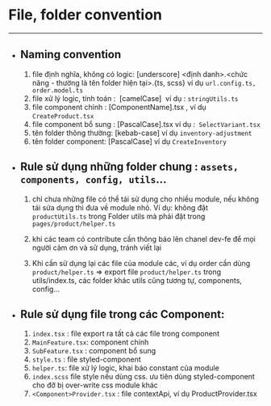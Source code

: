 # File, folder convention

* * *

- ## Naming convention
    
    1.  file định nghĩa, không có logic: \[underscore\] &lt;định danh&gt;.&lt;chức năng - thường là tên folder hiện tại&gt;.{ts, scss} ví dụ `url.config.ts, order.model.ts`
    2.  file xử lý logic, tính toán :  \[camelCase\]  ví dụ : `stringUtils.ts`
    3.  file component chính : \[ComponentName\].tsx , ví dụ `CreateProduct.tsx`
    4.  file component bổ sung : \[PascalCase\].tsx ví dụ :` SelectVariant.tsx`
    5.  tên folder thông thường: \[kebab-case\] ví dụ `inventory-adjustment`
    6.  tên folder component: \[PascalCase\] ví dụ `CreateInventory`
- ## Rule sử dụng những folder chung : `assets, components, config, utils`...
    
    1.  chỉ chưa những file có thể tái sử dụng cho nhiều module, nếu không tái sửa dụng thì đưa về module nhỏ. Ví dụ: không đặt `productUtils.ts` trong Folder utils mà phải đặt trong `pages/product/helper.ts`
        
    2.  khi các team có contribute cần thông báo lên chanel dev-fe để mọi người cảm ơn và sử dụng, tránh viết lại
        
    3.  Khi cần sử dụng lại các file của module các, ví dụ order cần dùng `product/helper.ts` => export file `product/helper.ts` trong utils/index.ts, các folder khác utils cũng tương tự, components, config...
        
- ## Rule sử dụng file trong các Component:
    
    1.  `index.tsx` : file export ra tất cả các file trong component
    2.  `MainFeature.tsx`: component chính
    3.  `SubFeature.tsx` : component bổ sung
    4.  `style.ts` : file styled-component
    5.  `helper.ts`: file xử lý logic, khai báo constant của module
    6.  `index.scss` file style nếu dùng css. ưu tiên dùng styled-component cho đỡ bị over-write css module khác
    7.  `<Component>Provider.tsx` : file contextApi, ví dụ ProductProvider.tsx